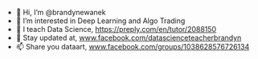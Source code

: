 - 👋 Hi, I’m @brandynewanek
- 👀 I’m interested in Deep Learning and Algo Trading
- 🌱 I teach Data Science, https://preply.com/en/tutor/2088150
- 💞️ Stay updated at, www.facebook.com/datascienceteacherbrandyn
- 📫 Share you dataart, www.facebook.com/groups/1038628576726134

<!---
brandynewanek/brandynewanek 
--->
